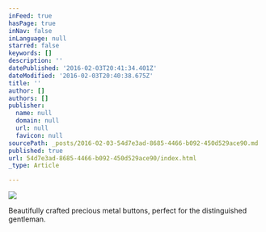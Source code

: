 ```yaml
---
inFeed: true
hasPage: true
inNav: false
inLanguage: null
starred: false
keywords: []
description: ''
datePublished: '2016-02-03T20:41:34.401Z'
dateModified: '2016-02-03T20:40:38.675Z'
title: ''
author: []
authors: []
publisher:
  name: null
  domain: null
  url: null
  favicon: null
sourcePath: _posts/2016-02-03-54d7e3ad-8685-4466-b092-450d529ace90.md
published: true
url: 54d7e3ad-8685-4466-b092-450d529ace90/index.html
_type: Article

---
```

![](https://the-grid-user-content.s3-us-west-2.amazonaws.com/a8003650-c47f-42f2-ac75-0b56568aa174.jpg)

Beautifully crafted precious metal buttons, perfect for the distinguished gentleman.